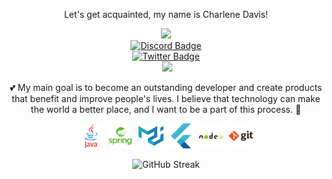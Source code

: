 </h1>
<div id="header" align="center"> 
  
Let's get acquainted, my name is Charlene Davis!
  
<img src="https://media.giphy.com/media/bZlNQA2VDv7wxNQpwz/giphy.gif" width="200"/>

</h1>
</div>
<div id="badges">
</a>
<div id="header" align="center"> 
<a href="https://discord.com/channels/@keiluuserner">
<img src="https://img.shields.io/badge/Discord-black?style=for-the-badge&logo=discord&logoColor=white" alt="Discord Badge"/>
</a>
<div id="header" align="center">   
<a href="https://twitter.com/CrystalHoldswo6">
<img src="https://img.shields.io/badge/Twitter-blue?style=for-the-badge&logo=twitter&logoColor=white" alt="Twitter Badge"/>
</a>
</div>
<img src="https://komarev.com/ghpvc/?username=chardavisgirl&style=flat-square&color=blue" alt=""/>

  
<img src="https://media.giphy.com/media/ij8AeeqXKFZm0/giphy.gif" width="50"> 

  :two_hearts: My main goal is to become an outstanding developer and create products that benefit and improve people's lives. I believe that technology can make the world a better place, and I want to be a part of this process. :revolving_hearts:

<a href="https://twitter.com/CrystalHoldswo6">

</a>
<div>
  <img src="https://github.com/devicons/devicon/blob/master/icons/java/java-original-wordmark.svg" title="Java" alt="Java" width="40" height="40"/>&nbsp;
<img src="https://github.com/devicons/devicon/blob/master/icons/spring/spring-original-wordmark.svg" title="Spring" alt="Spring" width="40" height="40"/>&nbsp;
<img src="https://github.com/devicons/devicon/blob/master/icons/materialui/materialui-original.svg" title="Material UI" alt="Material UI" width="40" height="40"/>&nbsp;
<img src="https://github.com/devicons/devicon/blob/master/icons/flutter/flutter-original.svg" title="Flutter" alt="Flutter" width="40" height="40"/>&nbsp;
<img src="https://github.com/devicons/devicon/blob/master/icons/nodejs/nodejs-original-wordmark.svg" title="NodeJS" alt="NodeJS" width="40" height="40"/>&nbsp;
<img src="https://github.com/devicons/devicon/blob/master/icons/git/git-original-wordmark.svg" title="Git" **alt="Git" width="40" height="40"/>
  </div>   
  
![GitHub Streak](http://github-readme-streak-stats.herokuapp.com?user=chardavisgirl&theme=dark&background=000000)  

  
